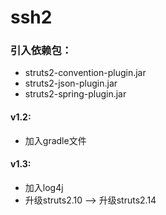 # ssh2

### 引入依赖包：

* struts2-convention-plugin.jar
* struts2-json-plugin.jar
* struts2-spring-plugin.jar

#### v1.2:
* 加入gradle文件

#### v1.3:
* 加入log4j
* 升级struts2.10 --> 升级struts2.14
